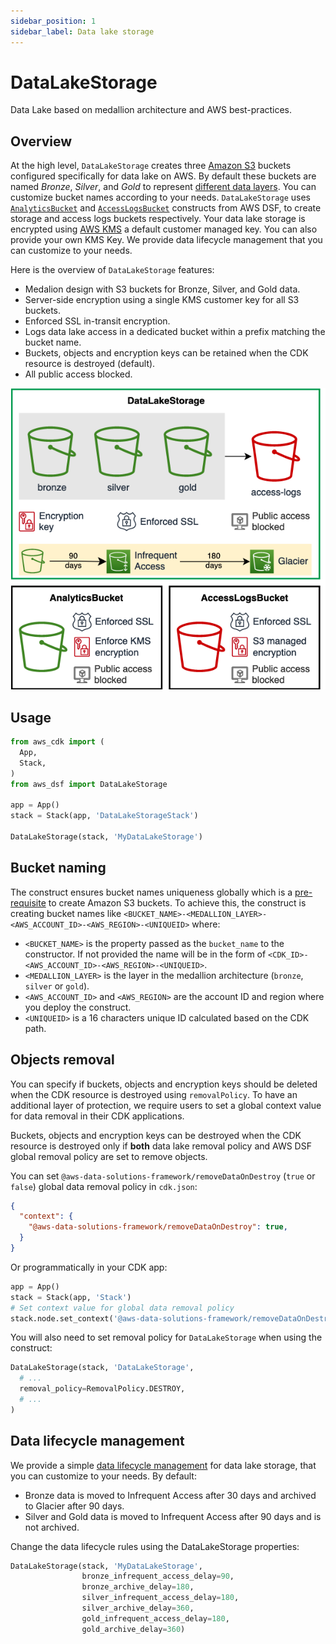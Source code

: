 ```yaml
---
sidebar_position: 1
sidebar_label: Data lake storage
---
```


# DataLakeStorage

Data Lake based on medallion architecture and AWS best-practices.

## Overview

At the high level, `DataLakeStorage` creates three [Amazon S3](https://aws.amazon.com/s3) buckets configured specifically for data lake on AWS. By default these buckets are named *Bronze*, *Silver*, and *Gold* to represent [different data layers](https://docs.aws.amazon.com/prescriptive-guidance/latest/defining-bucket-names-data-lakes/data-layer-definitions.html). You can customize bucket names according to your needs.
`DataLakeStorage` uses [`AnalyticsBucket`](analytics-bucket) and [`AccessLogsBucket`](access-logs-bucket) constructs from AWS DSF, to create storage and access logs buckets respectively. Your data lake storage is encrypted using [AWS KMS](https://aws.amazon.com/kms/) a default customer managed key. You can also provide your own KMS Key. We provide data lifecycle management that you can customize to your needs. 

Here is the overview of `DataLakeStorage` features:
- Medalion design with S3 buckets for Bronze, Silver, and Gold data.
- Server-side encryption using a single KMS customer key for all S3 buckets. 
- Enforced SSL in-transit encryption.
- Logs data lake access in a dedicated bucket within a prefix matching the bucket name.
- Buckets, objects and encryption keys can be retained when the CDK resource is destroyed (default).
- All public access blocked.

![Data lake storage](../../../static/img/adsf-data-lake-storage.png)

## Usage

```python
from aws_cdk import (
  App, 
  Stack, 
)
from aws_dsf import DataLakeStorage

app = App()
stack = Stack(app, 'DataLakeStorageStack')

DataLakeStorage(stack, 'MyDataLakeStorage')
```
## Bucket naming

The construct ensures bucket names uniqueness globally which is a [pre-requisite](https://docs.aws.amazon.com/AmazonS3/latest/userguide/bucketnamingrules.html) to create Amazon S3 buckets. 
To achieve this, the construct is creating bucket names like `<BUCKET_NAME>-<MEDALLION_LAYER>-<AWS_ACCOUNT_ID>-<AWS_REGION>-<UNIQUEID>` where:
 * `<BUCKET_NAME>` is the property passed as the `bucket_name` to the constructor. If not provided the name will be in the form of `<CDK_ID>-<AWS_ACCOUNT_ID>-<AWS_REGION>-<UNIQUEID>`.
 * `<MEDALLION_LAYER>` is the layer in the medallion architecture (`bronze`, `silver` or `gold`). 
 * `<AWS_ACCOUNT_ID>` and `<AWS_REGION>` are the account ID and region where you deploy the construct.
 * `<UNIQUEID>` is a 16 characters unique ID calculated based on the CDK path.

## Objects removal

You can specify if buckets, objects and encryption keys should be deleted when the CDK resource is destroyed using `removalPolicy`. To have an additional layer of protection, we require users to set a global context value for data removal in their CDK applications. 

Buckets, objects and encryption keys can be destroyed when the CDK resource is destroyed only if **both** data lake removal policy and AWS DSF global removal policy are set to remove objects.

You can set `@aws-data-solutions-framework/removeDataOnDestroy` (`true` or `false`) global data removal policy in `cdk.json`:

```json title="cdk.json"
{
  "context": {
    "@aws-data-solutions-framework/removeDataOnDestroy": true,
  }
}
```

Or programmatically in your CDK app:

```python title="CDK app"
app = App()
stack = Stack(app, 'Stack')
# Set context value for global data removal policy
stack.node.set_context('@aws-data-solutions-framework/removeDataOnDestroy', True)
```

You will also need to set removal policy for `DataLakeStorage` when using the construct:
```python
DataLakeStorage(stack, 'DataLakeStorage',
  # ...
  removal_policy=RemovalPolicy.DESTROY,
  # ...
)

```

## Data lifecycle management
We provide a simple [data lifecycle management](https://aws.amazon.com/s3/storage-classes/) for data lake storage, that you can customize to your needs. By default:
  - Bronze data is moved to Infrequent Access after 30 days and archived to Glacier after 90 days.
  - Silver and Gold data is moved to Infrequent Access after 90 days and is not archived.

Change the data lifecycle rules using the DataLakeStorage properties:

```python
DataLakeStorage(stack, 'MyDataLakeStorage',
                bronze_infrequent_access_delay=90,
                bronze_archive_delay=180,
                silver_infrequent_access_delay=180,
                silver_archive_delay=360,
                gold_infrequent_access_delay=180,
                gold_archive_delay=360)
```
